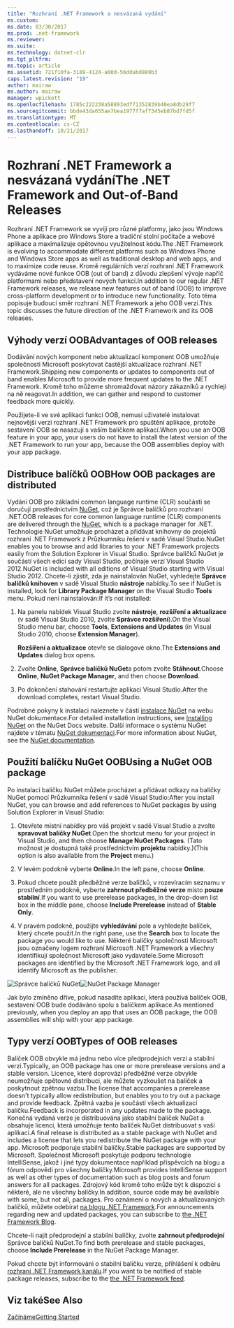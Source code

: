 ```yaml
---
title: "Rozhraní .NET Framework a nesvázaná vydání"
ms.custom: 
ms.date: 03/30/2017
ms.prod: .net-framework
ms.reviewer: 
ms.suite: 
ms.technology: dotnet-clr
ms.tgt_pltfrm: 
ms.topic: article
ms.assetid: 721f10fa-3189-4124-a00d-56ddabd889b3
caps.latest.revision: "19"
author: mairaw
ms.author: mairaw
manager: wpickett
ms.openlocfilehash: 1785c222238a58893edf71352839b40ea8db29f7
ms.sourcegitcommit: bbde43da655ae7bea1977f7af7345eb87bd7fd5f
ms.translationtype: MT
ms.contentlocale: cs-CZ
ms.lasthandoff: 10/21/2017
---
```

# <a name="the-net-framework-and-out-of-band-releases"></a><span data-ttu-id="b7359-102">Rozhraní .NET Framework a nesvázaná vydání</span><span class="sxs-lookup"><span data-stu-id="b7359-102">The .NET Framework and Out-of-Band Releases</span></span>
<span data-ttu-id="b7359-103">Rozhraní .NET Framework se vyvíjí pro různé platformy, jako jsou Windows Phone a aplikace pro Windows Store a tradiční stolní počítače a webové aplikace a maximalizuje opětovnou využitelnost kódu.</span><span class="sxs-lookup"><span data-stu-id="b7359-103">The .NET Framework is evolving to accommodate different platforms such as Windows Phone and Windows Store apps as well as traditional desktop and web apps, and to maximize code reuse.</span></span> <span data-ttu-id="b7359-104">Kromě regulárních verzí rozhraní .NET Framework vydáváme nové funkce OOB (out of band) z důvodu zlepšení vývoje napříč platformami nebo představení nových funkcí.</span><span class="sxs-lookup"><span data-stu-id="b7359-104">In addition to our regular .NET Framework releases, we release new features out of band (OOB) to improve cross-platform development or to introduce new functionality.</span></span> <span data-ttu-id="b7359-105">Toto téma popisuje budoucí směr rozhraní .NET Framework a jeho OOB verzí.</span><span class="sxs-lookup"><span data-stu-id="b7359-105">This topic discusses the future direction of the .NET Framework and its OOB releases.</span></span>  
  
## <a name="advantages-of-oob-releases"></a><span data-ttu-id="b7359-106">Výhody verzí OOB</span><span class="sxs-lookup"><span data-stu-id="b7359-106">Advantages of OOB releases</span></span>  
 <span data-ttu-id="b7359-107">Dodávání nových komponent nebo aktualizací komponent OOB umožňuje společnosti Microsoft poskytovat častější aktualizace rozhraní .NET Framework.</span><span class="sxs-lookup"><span data-stu-id="b7359-107">Shipping new components or updates to components out of band enables Microsoft to provide more frequent updates to the .NET Framework.</span></span> <span data-ttu-id="b7359-108">Kromě toho můžeme shromažďovat názory zákazníků a rychleji na ně reagovat.</span><span class="sxs-lookup"><span data-stu-id="b7359-108">In addition, we can gather and respond to customer feedback more quickly.</span></span>  
  
 <span data-ttu-id="b7359-109">Použijete-li ve své aplikaci funkci OOB, nemusí uživatelé instalovat nejnovější verzi rozhraní .NET Framework pro spuštění aplikace, protože sestavení OOB se nasazují s vaším balíčkem aplikací.</span><span class="sxs-lookup"><span data-stu-id="b7359-109">When you use an OOB feature in your app, your users do not have to install the latest version of the .NET Framework to run your app, because the OOB assemblies deploy with your app package.</span></span>  
  
## <a name="how-oob-packages-are-distributed"></a><span data-ttu-id="b7359-110">Distribuce balíčků OOB</span><span class="sxs-lookup"><span data-stu-id="b7359-110">How OOB packages are distributed</span></span>  
<span data-ttu-id="b7359-111">Vydání OOB pro základní common language runtime (CLR) součásti se doručují prostřednictvím [NuGet](https://www.nuget.org/), což je Správce balíčků pro rozhraní .NET.</span><span class="sxs-lookup"><span data-stu-id="b7359-111">OOB releases for core common language runtime (CLR) components are delivered through the [NuGet](https://www.nuget.org/), which is a package manager for .NET.</span></span> <span data-ttu-id="b7359-112">Technologie NuGet umožňuje procházet a přidávat knihovny do projektů rozhraní .NET Framework z Průzkumníku řešení v sadě Visual Studio.</span><span class="sxs-lookup"><span data-stu-id="b7359-112">NuGet enables you to browse and add libraries to your .NET Framework projects easily from the Solution Explorer in Visual Studio.</span></span> <span data-ttu-id="b7359-113">Správce balíčků NuGet je součástí všech edicí sady Visual Studio, počínaje verzí Visual Studio 2012.</span><span class="sxs-lookup"><span data-stu-id="b7359-113">NuGet is included with all editions of Visual Studio starting with Visual Studio 2012.</span></span> <span data-ttu-id="b7359-114">Chcete-li zjistit, zda je nainstalován NuGet, vyhledejte **Správce balíčků knihoven** v sadě Visual Studio **nástroje** nabídky.</span><span class="sxs-lookup"><span data-stu-id="b7359-114">To see if NuGet is installed, look for **Library Package Manager** on the Visual Studio **Tools** menu.</span></span> <span data-ttu-id="b7359-115">Pokud není nainstalován:</span><span class="sxs-lookup"><span data-stu-id="b7359-115">If it’s not installed:</span></span>  
  
1.  <span data-ttu-id="b7359-116">Na panelu nabídek Visual Studio zvolte **nástroje**, **rozšíření a aktualizace** (v sadě Visual Studio 2010, zvolte **Správce rozšíření**).</span><span class="sxs-lookup"><span data-stu-id="b7359-116">On the Visual Studio menu bar, choose **Tools**, **Extensions and Updates** (in Visual Studio 2010, choose **Extension Manager**).</span></span>  
  
     <span data-ttu-id="b7359-117">**Rozšíření a aktualizace** otevře se dialogové okno.</span><span class="sxs-lookup"><span data-stu-id="b7359-117">The **Extensions and Updates** dialog box opens.</span></span>  
  
2.  <span data-ttu-id="b7359-118">Zvolte **Online**, **Správce balíčků NuGet**a potom zvolte **Stáhnout**.</span><span class="sxs-lookup"><span data-stu-id="b7359-118">Choose **Online**, **NuGet Package Manager**, and then choose **Download**.</span></span>  
  
3.  <span data-ttu-id="b7359-119">Po dokončení stahování restartujte aplikaci Visual Studio.</span><span class="sxs-lookup"><span data-stu-id="b7359-119">After the download completes, restart Visual Studio.</span></span>  
  
 <span data-ttu-id="b7359-120">Podrobné pokyny k instalaci naleznete v části [instalace NuGet](http://docs.nuget.org/docs/start-here/installing-nuget) na webu NuGet dokumentace.</span><span class="sxs-lookup"><span data-stu-id="b7359-120">For detailed installation instructions, see [Installing NuGet](http://docs.nuget.org/docs/start-here/installing-nuget) on the NuGet Docs website.</span></span> <span data-ttu-id="b7359-121">Další informace o systému NuGet najdete v tématu [NuGet dokumentaci](http://docs.nuget.org/).</span><span class="sxs-lookup"><span data-stu-id="b7359-121">For more information about NuGet, see the [NuGet documentation](http://docs.nuget.org/).</span></span>  
  
## <a name="using-a-nuget-oob-package"></a><span data-ttu-id="b7359-122">Použití balíčku NuGet OOB</span><span class="sxs-lookup"><span data-stu-id="b7359-122">Using a NuGet OOB package</span></span>  
 <span data-ttu-id="b7359-123">Po instalaci balíčku NuGet můžete procházet a přidávat odkazy na balíčky NuGet pomocí Průzkumníka řešení v sadě Visual Studio:</span><span class="sxs-lookup"><span data-stu-id="b7359-123">After you install NuGet, you can browse and add references to NuGet packages by using Solution Explorer in Visual Studio:</span></span>  
  
1.  <span data-ttu-id="b7359-124">Otevřete místní nabídky pro váš projekt v sadě Visual Studio a zvolte **spravovat balíčky NuGet**.</span><span class="sxs-lookup"><span data-stu-id="b7359-124">Open the shortcut menu for your project in Visual Studio, and then choose **Manage NuGet Packages**.</span></span> <span data-ttu-id="b7359-125">(Tato možnost je dostupná také prostřednictvím **projektu** nabídky.)</span><span class="sxs-lookup"><span data-stu-id="b7359-125">(This option is also available from the **Project** menu.)</span></span>  
  
2.  <span data-ttu-id="b7359-126">V levém podokně vyberte **Online**.</span><span class="sxs-lookup"><span data-stu-id="b7359-126">In the left pane, choose **Online**.</span></span>  
  
3.  <span data-ttu-id="b7359-127">Pokud chcete použít předběžné verze balíčků, v rozevíracím seznamu v prostředním podokně, vyberte **zahrnout předběžné verze** místo **pouze stabilní**.</span><span class="sxs-lookup"><span data-stu-id="b7359-127">If you want to use prerelease packages, in the drop-down list box in the middle pane, choose **Include Prerelease** instead of **Stable Only**.</span></span>  
  
4.  <span data-ttu-id="b7359-128">V pravém podokně, použijte **vyhledávání** pole a vyhledejte balíček, který chcete použít.</span><span class="sxs-lookup"><span data-stu-id="b7359-128">In the right pane, use the **Search** box to locate the package you would like to use.</span></span> <span data-ttu-id="b7359-129">Některé balíčky společnosti Microsoft jsou označeny logem rozhraní Microsoft .NET Framework a všechny identifikují společnost Microsoft jako vydavatele.</span><span class="sxs-lookup"><span data-stu-id="b7359-129">Some Microsoft packages are identified by the Microsoft .NET Framework logo, and all identify Microsoft as the publisher.</span></span>  
  
 <span data-ttu-id="b7359-130">![Správce balíčků NuGet](../../../docs/framework/get-started/media/clrnugetdialog.png "clrNugetDialog")</span><span class="sxs-lookup"><span data-stu-id="b7359-130">![NuGet Package Manager](../../../docs/framework/get-started/media/clrnugetdialog.png "clrNugetDialog")</span></span>  
  
 <span data-ttu-id="b7359-131">Jak bylo zmíněno dříve, pokud nasadíte aplikaci, která používá balíček OOB, sestavení OOB bude dodáváno spolu s balíčkem aplikace.</span><span class="sxs-lookup"><span data-stu-id="b7359-131">As mentioned previously, when you deploy an app that uses an OOB package, the OOB assemblies will ship with your app package.</span></span>  
  
## <a name="types-of-oob-releases"></a><span data-ttu-id="b7359-132">Typy verzí OOB</span><span class="sxs-lookup"><span data-stu-id="b7359-132">Types of OOB releases</span></span>  
 <span data-ttu-id="b7359-133">Balíček OOB obvykle má jednu nebo více předprodejních verzí a stabilní verzi.</span><span class="sxs-lookup"><span data-stu-id="b7359-133">Typically, an OOB package has one or more prerelease versions and a stable version.</span></span> <span data-ttu-id="b7359-134">Licence, které doprovází předběžné verze obvykle neumožňuje opětovné distribuci, ale můžete vyzkoušet na balíček a poskytnout zpětnou vazbu.</span><span class="sxs-lookup"><span data-stu-id="b7359-134">The license that accompanies a prerelease doesn't typically allow redistribution, but enables you to try out a package and provide feedback.</span></span> <span data-ttu-id="b7359-135">Zpětná vazba je součástí všech aktualizací balíčku.</span><span class="sxs-lookup"><span data-stu-id="b7359-135">Feedback is incorporated in any updates made to the package.</span></span> <span data-ttu-id="b7359-136">Konečná vydaná verze je distribuována jako stabilní balíček NuGet a obsahuje licenci, která umožňuje tento balíček NuGet distribuovat s vaší aplikací.</span><span class="sxs-lookup"><span data-stu-id="b7359-136">A final release is distributed as a stable package with NuGet and includes a license that lets you redistribute the NuGet package with your app.</span></span> <span data-ttu-id="b7359-137">Microsoft podporuje stabilní balíčky.</span><span class="sxs-lookup"><span data-stu-id="b7359-137">Stable packages are supported by Microsoft.</span></span> <span data-ttu-id="b7359-138">Společnost Microsoft poskytuje podporu technologie IntelliSense, jakož i jiné typy dokumentace například příspěvcích na blogu a fórum odpovědi pro všechny balíčky.</span><span class="sxs-lookup"><span data-stu-id="b7359-138">Microsoft provides IntelliSense support as well as other types of documentation such as blog posts and forum answers for all packages.</span></span> <span data-ttu-id="b7359-139">Zdrojový kód kromě toho může být k dispozici s některé, ale ne všechny balíčky.</span><span class="sxs-lookup"><span data-stu-id="b7359-139">In addition, source code may be available with some, but not all, packages.</span></span> <span data-ttu-id="b7359-140">Pro oznámení o nových a aktualizovaných balíčků, můžete odebírat [na blogu .NET Framework](http://blogs.msdn.com/b/dotnet/).</span><span class="sxs-lookup"><span data-stu-id="b7359-140">For announcements regarding new and updated packages, you can subscribe to [the .NET Framework Blog](http://blogs.msdn.com/b/dotnet/).</span></span>  
  
 <span data-ttu-id="b7359-141">Chcete-li najít předprodejní a stabilní balíčky, zvolte **zahrnout předprodejní** Správce balíčků NuGet.</span><span class="sxs-lookup"><span data-stu-id="b7359-141">To find both prerelease and stable packages, choose **Include Prerelease** in the NuGet Package Manager.</span></span>  
  
 <span data-ttu-id="b7359-142">Pokud chcete být informováni o stabilní balíčku verze, přihlášení k odběru [rozhraní .NET Framework kanálu](https://nuget.org/api/v2/curated-feeds/dotnetframework/Packages/).</span><span class="sxs-lookup"><span data-stu-id="b7359-142">If you want to be notified of stable package releases, subscribe to the [the .NET Framework feed](https://nuget.org/api/v2/curated-feeds/dotnetframework/Packages/).</span></span>  
  
## <a name="see-also"></a><span data-ttu-id="b7359-143">Viz také</span><span class="sxs-lookup"><span data-stu-id="b7359-143">See Also</span></span>  
 [<span data-ttu-id="b7359-144">Začínáme</span><span class="sxs-lookup"><span data-stu-id="b7359-144">Getting Started</span></span>](../../../docs/framework/get-started/index.md)
